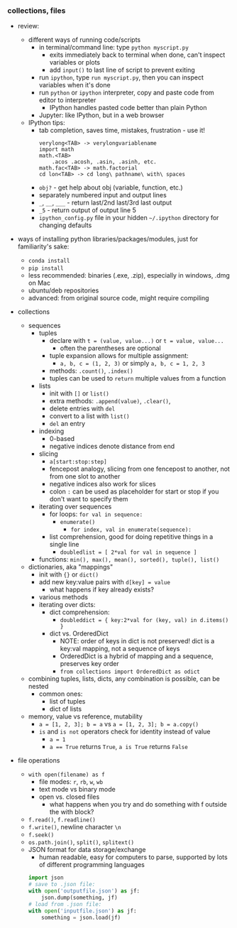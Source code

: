 ### collections, files

- review:
    - different ways of running code/scripts
        - in terminal/command line: type `python myscript.py`
            - exits immediately back to terminal when done, can't inspect variables or plots
            - add `input()` to last line of script to prevent exiting
        - run `ipython`, type `run myscript.py`, then you can inspect variables when it's done
        - run `python` or `ipython` interpreter, copy and paste code from editor to interpreter
            - IPython handles pasted code better than plain Python
        - Jupyter: like IPython, but in a web browser
    - IPython tips:
        - tab completion, saves time, mistakes, frustration - use it!
            ```
            verylong<TAB> -> verylongvariablename
            import math
            math.<TAB>
                .acos .acosh, .asin, .asinh, etc.
            math.fac<TAB> -> math.factorial
            cd lon<TAB> -> cd long\ pathname\ with\ spaces
            ````
        - `obj?` - get help about obj (variable, function, etc.)
        - separately numbered input and output lines
        - `_`, `__`, `___` - return last/2nd last/3rd last output
        - `_5` - return output of output line 5
        - `ipython_config.py` file in your hidden `~/.ipython` directory for changing defaults

- ways of installing python libraries/packages/modules, just for familiarity's sake:
    - `conda install`
    - `pip install`
    - less recommended: binaries (.exe, .zip), especially in windows, .dmg on Mac
    - ubuntu/deb repositories
    - advanced: from original source code, might require compiling

- collections
    - sequences
        - tuples
            - declare with `t = (value, value...)` or `t = value, value...`
                - often the parentheses are optional
            - tuple expansion allows for multiple assignment:
                - `a, b, c = (1, 2, 3)` or simply `a, b, c = 1, 2, 3`
            - methods: `.count()`, `.index()`
            - tuples can be used to `return` multiple values from a function
        - lists
            - init with `[]` or `list()`
            - extra methods: `.append(value)`, `.clear()`,
            - delete entries with `del`
            - convert to a list with `list()`
            - `del` an entry
        - indexing
            - 0-based
            - negative indices denote distance from end
        - slicing
            - `a[start:stop:step]`
            - fencepost analogy, slicing from one fencepost to another, not from one slot to
            another
            - negative indices also work for slices
            - colon `:` can be used as placeholder for start or stop if you don't want to specify them
        - iterating over sequences
            - for loops: `for val in sequence:`
                - `enumerate()`
                    - `for index, val in enumerate(sequence):`
            - list comprehension, good for doing repetitive things in a single line
                - `doubledlist = [ 2*val for val in sequence ]`
        - functions: `min(), max(), mean(), sorted(), tuple(), list()`
    - dictionaries, aka "mappings"
        - init with `{}` or `dict()`
        - add new key:value pairs with `d[key] = value`
            - what happens if key already exists?
        - various methods
        - iterating over dicts:
            - dict comprehension:
                - `doubleddict = { key:2*val for (key, val) in d.items() }`
            - dict vs. OrderedDict
                - NOTE: order of keys in dict is not preserved! dict is a key:val mapping, not a sequence of keys
                - OrderedDict is a hybrid of mapping and a sequence, preserves key order
                - `from collections import OrderedDict as odict`
    - combining tuples, lists, dicts, any combination is possible, can be nested
        - common ones:
            - list of tuples
            - dict of lists
    - memory, value vs reference, mutability
        - `a = [1, 2, 3]; b = a` vs `a = [1, 2, 3]; b = a.copy()`
        - `is` and `is not` operators check for identity instead of value
            - `a = 1`
            - `a == True` returns `True`, `a is True` returns `False`

- file operations
    - `with open(filename) as f`
        - file modes: `r`, `rb`, `w`, `wb`
        - text mode vs binary mode
        - open vs. closed files
            - what happens when you try and do something with f outside the with block?
    - `f.read()`, `f.readline()`
    - `f.write()`, newline character `\n`
    - `f.seek()`
    - `os.path.join()`, `split()`, `splitext()`
    - JSON format for data storage/exchange
        - human readable, easy for computers to parse, supported by lots of different
        programming languages
        ```python
        import json
        # save to .json file:
        with open('outputfile.json') as jf:
            json.dump(something, jf)
        # load from .json file:
        with open('inputfile.json') as jf:
            something = json.load(jf)
        ```
